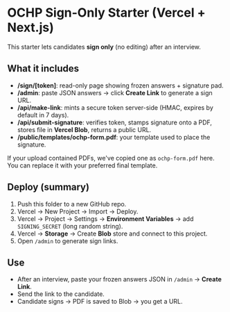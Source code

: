 # OCHP Sign-Only Starter (Vercel + Next.js)

This starter lets candidates **sign only** (no editing) after an interview.

## What it includes
- **/sign/[token]**: read-only page showing frozen answers + signature pad.
- **/admin**: paste JSON answers → click **Create Link** to generate a sign URL.
- **/api/make-link**: mints a secure token server-side (HMAC, expires by default in 7 days).
- **/api/submit-signature**: verifies token, stamps signature onto a PDF, stores file in **Vercel Blob**, returns a public URL.
- **/public/templates/ochp-form.pdf**: your template used to place the signature.

If your upload contained PDFs, we've copied one as `ochp-form.pdf` here. You can replace it with your preferred final template.

## Deploy (summary)
1. Push this folder to a new GitHub repo.
2. Vercel → New Project → Import → Deploy.
3. Vercel → Project → Settings → **Environment Variables** → add `SIGNING_SECRET` (long random string).
4. Vercel → **Storage** → Create **Blob** store and connect to this project.
5. Open `/admin` to generate sign links.

## Use
- After an interview, paste your frozen answers JSON in `/admin` → **Create Link**.
- Send the link to the candidate.
- Candidate signs → PDF is saved to Blob → you get a URL.
